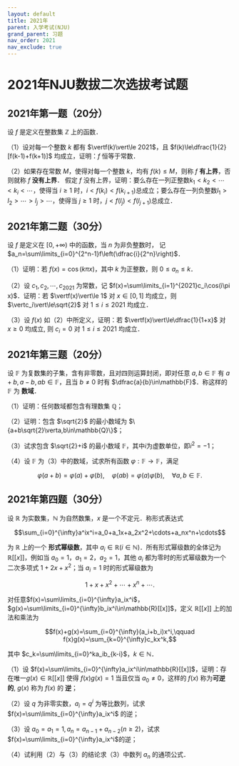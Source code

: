 ```yaml
---
layout: default
title: 2021年
parent: 入学考试(NJU)
grand_parent: 习题
nav_order: 2021
nav_exclude: true
---
```


# 2021年NJU数拔二次选拔考试题

## 2021年第一题（20分）

设 $f$ 是定义在整数集 $\mathbb{Z}$ 上的函数．

（1）设对每一个整数 $k$ 都有 $\vertf(k)\vert\le 2021$，且 $f(k)\le\dfrac{1}{2}[f(k-1)+f(k+1)]$ 均成立，证明：$f$ 恒等于常数．

（2）如果存在常数 $M$，使得对每一个整数 $k$，均有 $f(k)\le M$，则称 $f$ **有上界**，否则就称 $f$ **没有上界**． 假定 $f$ 没有上界，证明：要么存在一列正整数$k_1 < k_2 < \cdots < k_i < \cdots$，使得当 $i\ge 1$ 时，$i < f(k_i) < f(k_{i+1})$总成立；要么存在一列负整数$l_1 > l_2 > \cdots > l_j > \cdots$，使得当 $j\ge 1$ 时，$j < f(l_j)< f(l_{j+1})$总成立．





<div STYLE="page-break-after: always;"></div>


## 2021年第二题（30分）

设 $f$ 是定义在 $[0,+\infty)$ 中的函数，当 $n$ 为非负整数时，
记 $a_n=\sum\limits_{i=0}^{2^n-1}f\left(\dfrac{i}{2^n}\right)$．

（1）证明：若 $f(x)=\cos(k\pi x)$，其中 $k$ 为正整数，则 $0\le a_n\le k$．

（2）设 $c_1,c_2,\cdots,c_{2021}$ 为常数，记 $f(x)=\sum\limits_{i=1}^{2021}c_i\cos(i\pi x)$．证明：若 $\vertf(x)\vert\le 1$ 对 $x\in[0,1]$ 均成立，则 $\vertc_i\vert\le\sqrt{2}$ 对 $1\le i\le 2021$ 均成立．

（3）设 $f(x)$ 如（2）中所定义，证明：若 $\vertf(x)\vert\le\dfrac{1}{1+x}$ 对 $x\ge 0$ 均成立,
则 $c_i=0$ 对 $1\le i\le 2021$ 均成立．


<div STYLE="page-break-after: always;"></div>


## 2021年第三题（20分）

设 $\mathbb{F}$ 为复数集的子集，含有非零数，且对四则运算封闭，即对任意 $a,b\in\mathbb{F}$ 有 $a+b,a-b,ab\in\mathbb{F}$，且当 $b\ne 0$ 时有 $\dfrac{a}{b}\in\mathbb{F}$．称这样的 $\mathbb{F}$ 为 **数域**．

（1）证明：任何数域都包含有理数集 $\mathbb{Q}$；

（2）证明：包含 $\sqrt{2}$ 的最小数域为 $\{a+b\sqrt{2}\verta,b\in\mathbb{Q}\}$；

（3）试求包含 $\sqrt{2}+i$ 的最小数域 $\mathbb{F}$，其中$i$为虚数单位，即$i^2=-1$；

（4）设 $\mathbb{F}$ 为（3）中的数域，试求所有函数 $\varphi:\mathbb{F}\to\mathbb{F}$，满足

$$\varphi(a+b)=\varphi(a)+\varphi(b),\quad \varphi(ab)=\varphi(a)\varphi(b), \quad \forall a,b\in\mathbb{F}.$$


<div STYLE="page-break-after: always;"></div>

## 2021年第四题（30分）

设 $\mathbb{R}$ 为实数集，$\mathbb{N}$ 为自然数集，$x$ 是一个不定元．称形式表达式

$$\sum_{i=0}^{\infty}a^ix^i=a_0+a_1x+a_2x^2+\cdots+a_nx^n+\cdots$$

为 $\mathbb{R}$ 上的一个 **形式幂级数**，其中 $a_i\in\mathbb{R}(i\in\mathbb{N})$．所有形式幂级数的全体记为 $\mathbb{R}[[x]]$，例如当 $a_0=1$，$a_1=2$，$a_2=1$，其他 $a_i$ 都为零时的形式幂级数为一个二次多项式 $1+2x+x^2$；当 $a_i=1$ 时的形式幂级数为

$$1+x+x^2+\cdots+x^n+\cdots.$$

对任意$f(x)=\sum\limits_{i=0}^{\infty}a_ix^i$，$g(x)=\sum\limits_{i=0}^{\infty}b_ix^i\in\mathbb{R}[[x]]$，定义 $\mathbb{R}[[x]]$ 上的加法和乘法为

$$f(x)+g(x)=\sum_{i=0}^{\infty}(a_i+b_i)x^i,\qquad f(x)g(x)=\sum_{k=0}^{\infty}c_kx^k,$$

其中 $c_k=\sum\limits_{i=0}^ka_ib_{k-i}$，$k\in\mathbb{N}$．

（1）设 $f(x)=\sum\limits_{i=0}^{\infty}a_ix^i\in\mathbb{R}[[x]]$，证明：存在唯一$g(x)\in\mathbb{R}[[x]]$ 使得 $f(x)g(x)=1$ 当且仅当 $a_0\ne 0$，这样的 $f(x)$ 称为**可逆的**, $g(x)$ 称为 $f(x)$ 的 **逆**；

（2）设 $q$ 为非零实数，$a_i=q^i$ 为等比数列，试求 $f(x)=\sum\limits_{i=0}^{\infty}a_ix^i$ 的逆；

（3）设 $a_0=a_1=1,a_n=a_{n-1}+a_{n-2}(n\ge 2)$，试求 $f(x)=\sum\limits_{i=0}^{\infty}a_ix^i$的逆；

（4）试利用（2）与（3）的结论求（3）中数列 $a_n$ 的通项公式．

